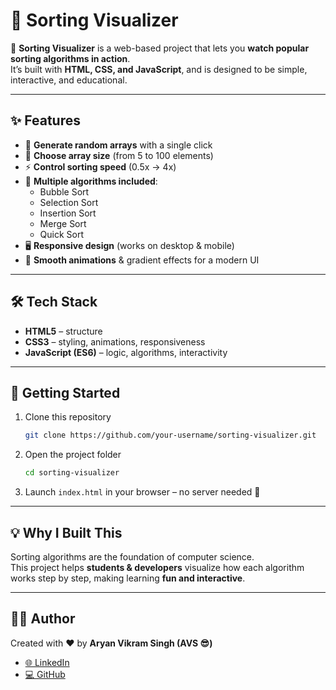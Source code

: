 # 🎨 Sorting Visualizer

🚀 **Sorting Visualizer** is a web-based project that lets you **watch popular sorting algorithms in action**.  
It’s built with **HTML, CSS, and JavaScript**, and is designed to be simple, interactive, and educational.  

---

## ✨ Features
- 🎲 **Generate random arrays** with a single click  
- 📏 **Choose array size** (from 5 to 100 elements)  
- ⚡ **Control sorting speed** (0.5x → 4x)  
- 🔄 **Multiple algorithms included**:
  - Bubble Sort  
  - Selection Sort  
  - Insertion Sort  
  - Merge Sort  
  - Quick Sort  
- 🖥️ **Responsive design** (works on desktop & mobile)  
- 🎨 **Smooth animations** & gradient effects for a modern UI  

---


## 🛠️ Tech Stack
- **HTML5** – structure  
- **CSS3** – styling, animations, responsiveness  
- **JavaScript (ES6)** – logic, algorithms, interactivity  

---

## 🚀 Getting Started
1. Clone this repository  
   ```bash
   git clone https://github.com/your-username/sorting-visualizer.git
   ```
2. Open the project folder  
   ```bash
   cd sorting-visualizer
   ```
3. Launch `index.html` in your browser – no server needed 🎉  

---

## 💡 Why I Built This
Sorting algorithms are the foundation of computer science.  
This project helps **students & developers** visualize how each algorithm works step by step, making learning **fun and interactive**.  

---

## 👨‍💻 Author
Created with ❤️ by **Aryan Vikram Singh (AVS 😎)**  

- [🌐 LinkedIn](https://www.linkedin.com/in/aryan-vikram-singh-b46043267/)  
- [💻 GitHub](https://github.com/aryan-avs)  

